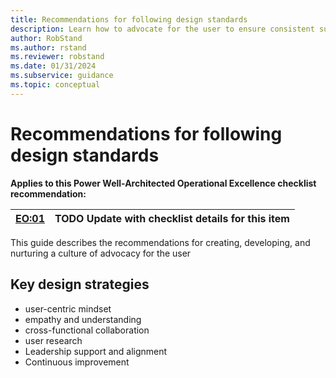 ```yaml
---
title: Recommendations for following design standards
description: Learn how to advocate for the user to ensure consistent success with user experience optimization.
author: RobStand
ms.author: rstand
ms.reviewer: robstand
ms.date: 01/31/2024
ms.subservice: guidance
ms.topic: conceptual
---
```


# Recommendations for following design standards

**Applies to this Power Well-Architected Operational Excellence checklist recommendation:**

|[EO:01](checklist.md)| **TODO** Update with checklist details for this item |
|---|---|

This guide describes the recommendations for creating, developing, and nurturing a culture of advocacy for the user

## Key design strategies


- user-centric mindset
- empathy and understanding
- cross-functional collaboration
- user research
- Leadership support and alignment
- Continuous improvement
